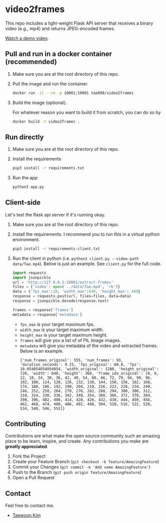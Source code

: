 # video2frames

This repo includes a light-weight Flask API server that receives a binary video (e.g., mp4) and returns JPEG-encoded frames.

[Watch a demo video](https://youtu.be/dnmE42q61VY).


## Pull and run in a docker container (recommended)

1. Make sure you are at the root directory of this repo.

1. Pull the image and run the container.
    ```bash
    docker run -it --rm -p 10001:10001 tae898/video2frames
    ```

1. Build the image (optional).

    For whatever reason you want to build it from scratch, you can do so by
    ```bash
    docker build -t video2frames .
    ```

## Run directly

1. Make sure you are at the root directory of this repo.

1. Install the requirements
    ```bash
    pip3 install -r requirements.txt
    ```

1. Run the app
    ```bash
    python3 app.py
    ```

## Client-side

Let's test the flask api server if it's running okay.

1. Make sure you are at the root directory of this repo.

1. Install the requirements. I recommend you to run this in a virtual python environment.
    ```bash
    pip3 install -r requirements-client.txt
    ```

1. Run the client in python (i.e. `python3 client.py --video-path data/Tae.mp4`). Below is just an example. See `client.py` for the full code.
    ```python
    import requests
    import jsonpickle
    url = 'http://127.0.0.1:10001/extract-frames'
    files = {'video': open('../data/Tae.mp4', 'rb')}
    data = {'fps_max':10, 'width_max':640, 'height_max': 480}
    response = requests.post(url, files=files, data=data)
    response = jsonpickle.decode(response.text)

    frames = response['frames']
    metadata = response['metadata']
    ```

   - `fps_max` is your target maximum fps.
   - `width_max` is your target maximum width.
   - `height_max` is your target maximum height.
   - `frames` will give you a list of of PIL Image images.
   - `metadata` will give you metadata of the video and extracted frames. Below is an example.
        ```
        {'num_frames_original': 555, 'num_frames': 93, 'duration_seconds': 9.25, 'fps_original': 60.0, 'fps': 10.054054054054054, 'width_original': 1280, 'height_original': 720, 'width': 640, 'height': 360, 'frame_idx_original': [0, 6, 12, 18, 24, 30, 36, 42, 48, 54, 60, 66, 72, 78, 84, 90, 96, 102, 108, 114, 120, 126, 132, 138, 144, 150, 156, 162, 168, 174, 180, 186, 192, 198, 204, 210, 216, 222, 228, 234, 240, 246, 252, 258, 264, 270, 276, 282, 288, 294, 300, 306, 312, 318, 324, 330, 336, 342, 348, 354, 360, 366, 372, 378, 384, 390, 396, 402, 408, 414, 420, 426, 432, 438, 444, 450, 456, 462, 468, 474, 480, 486, 492, 498, 504, 510, 516, 522, 528, 534, 540, 546, 552]}
        ```

## Contributing

Contributions are what make the open source community such an amazing place to be learn, inspire, and create. Any contributions you make are **greatly appreciated**.

1. Fork the Project
2. Create your Feature Branch (`git checkout -b feature/AmazingFeature`)
3. Commit your Changes (`git commit -m 'Add some AmazingFeature'`)
4. Push to the Branch (`git push origin feature/AmazingFeature`)
5. Open a Pull Request

## Contact

Feel free to contact me.

* [Taewoon Kim](https://taewoonkim.com/)

